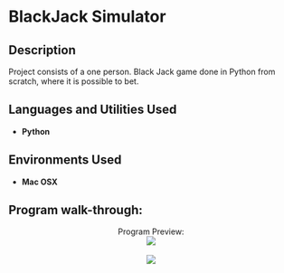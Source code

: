 <h1>BlackJack Simulator    </h1>

<h2>Description</h2>
Project consists of a one person. Black Jack game done in Python from scratch, where it is possible to bet.
<br />


<h2>Languages and Utilities Used</h2>

- <b>Python</b> 

<h2>Environments Used </h2>

- <b>Mac OSX </b> 

<h2>Program walk-through:</h2>

<p align="center">
Program Preview: <br/>
<img src="https://i.imgur.com/ZMKnuNv.png"/>
<br />
<br />
<img src="https://i.imgur.com/GEHPb9w.png"/>
</p>

<!--
 ```diff
- text in red
+ text in green
! text in orange
# text in gray
@@ text in purple (and bold)@@
```
--!>
